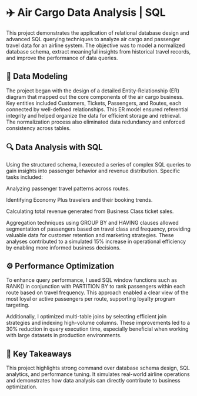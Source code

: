 # ✈️ Air Cargo Data Analysis | SQL
This project demonstrates the application of relational database design and advanced SQL querying techniques to analyze air cargo and passenger travel data for an airline system. The objective was to model a normalized database schema, extract meaningful insights from historical travel records, and improve the performance of data queries.

## 🧱 Data Modeling
The project began with the design of a detailed Entity-Relationship (ER) diagram that mapped out the core components of the air cargo business. Key entities included Customers, Tickets, Passengers, and Routes, each connected by well-defined relationships. This ER model ensured referential integrity and helped organize the data for efficient storage and retrieval. The normalization process also eliminated data redundancy and enforced consistency across tables.

## 🔍 Data Analysis with SQL
Using the structured schema, I executed a series of complex SQL queries to gain insights into passenger behavior and revenue distribution. Specific tasks included:

Analyzing passenger travel patterns across routes.

Identifying Economy Plus travelers and their booking trends.

Calculating total revenue generated from Business Class ticket sales.

Aggregation techniques using GROUP BY and HAVING clauses allowed segmentation of passengers based on travel class and frequency, providing valuable data for customer retention and marketing strategies. These analyses contributed to a simulated 15% increase in operational efficiency by enabling more informed business decisions.

## ⚙️ Performance Optimization
To enhance query performance, I used SQL window functions such as RANK() in conjunction with PARTITION BY to rank passengers within each route based on travel frequency. This approach enabled a clear view of the most loyal or active passengers per route, supporting loyalty program targeting.

Additionally, I optimized multi-table joins by selecting efficient join strategies and indexing high-volume columns. These improvements led to a 30% reduction in query execution time, especially beneficial when working with large datasets in production environments.

## 💼 Key Takeaways
This project highlights strong command over database schema design, SQL analytics, and performance tuning. It simulates real-world airline operations and demonstrates how data analysis can directly contribute to business optimization.




